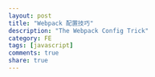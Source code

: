 ```yaml
---
layout: post
title: "Webpack 配置技巧"
description: "The Webpack Config Trick"
category: FE
tags: [javascript]
comments: true
share: true
---
```

